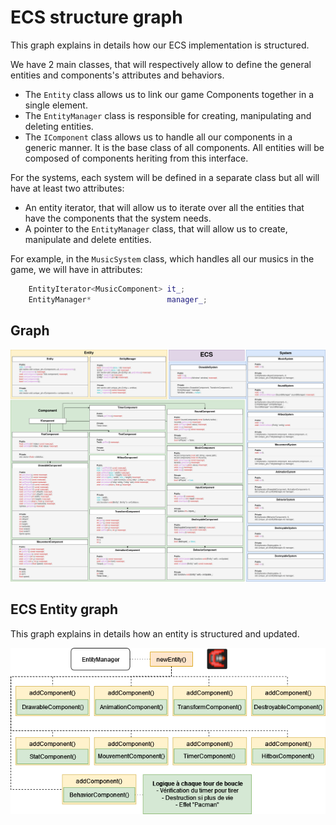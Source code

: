 # ECS structure graph

This graph explains in details how our ECS implementation is structured.

We have 2 main classes, that will respectively allow to define the general entities and components's attributes and behaviors.

- The `Entity` class allows us to link our game Components together in a single element.
- The `EntityManager` class is responsible for creating, manipulating and deleting entities.
- The `IComponent` class allows us to handle all our components in a generic manner. It is the base class of all components. All entities will be composed of components heriting from this interface.

For the systems, each system will be defined in a separate class but all will have at least two attributes:

- An entity iterator, that will allow us to iterate over all the entities that have the components that the system needs.
- A pointer to the `EntityManager` class, that will allow us to create, manipulate and delete entities.

For example, in the `MusicSystem` class, which handles all our musics in the game, we will have in attributes:

```cpp
    EntityIterator<MusicComponent> it_;
    EntityManager*                 manager_;
```

## Graph

![ECS](ECS.png)

## ECS Entity graph

This graph explains in details how an entity is structured and updated.

![ECS Entity](ECSEntity.png)
